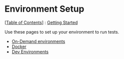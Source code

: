 Environment Setup
==
[[Table of Contents](../../README.md#table-of-contents)] : [Getting Started](/docs/getting-started/00-getting-started.md)

Use these pages to set up your environment to run tests. 
 - [On-Demand environments](/docs/getting-started/01-on-demand-envs.md)
 - [Docker](/docs/getting-started/02-docker-envs.md)
 - [Dev Environments](/docs/getting-started/03-dev-envs.md)
